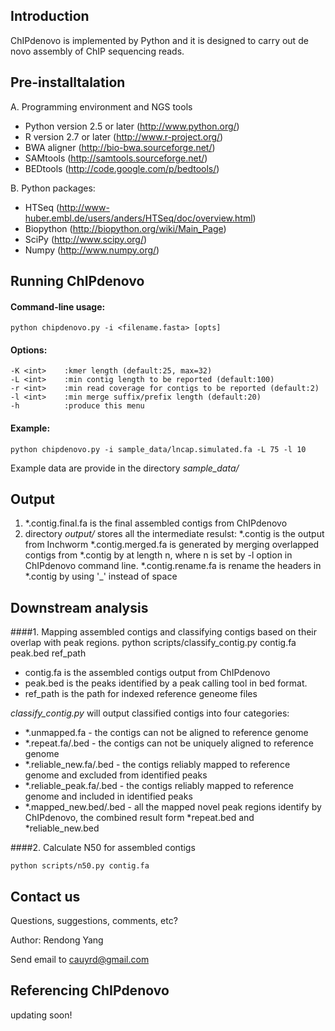 Introduction
------------
ChIPdenovo is implemented by Python and it is designed to carry out de novo assembly of ChIP sequencing reads.

Pre-installtalation
-------------------
A. Programming environment and NGS tools

* Python version 2.5 or later (http://www.python.org/)
* R version 2.7 or later (http://www.r-project.org/)
* BWA aligner (http://bio-bwa.sourceforge.net/)
* SAMtools (http://samtools.sourceforge.net/)
* BEDtools (http://code.google.com/p/bedtools/)

B. Python packages:

* HTSeq (http://www-huber.embl.de/users/anders/HTSeq/doc/overview.html)
* Biopython (http://biopython.org/wiki/Main_Page)
* SciPy (http://www.scipy.org/)
* Numpy (http://www.numpy.org/)

Running ChIPdenovo
------------------
#### Command-line usage:
    python chipdenovo.py -i <filename.fasta> [opts]
#### Options:
	-K <int>    :kmer length (default:25, max=32)
	-L <int>    :min contig length to be reported (default:100)
 	-r <int>    :min read coverage for contigs to be reported (default:2)
 	-l <int>    :min merge suffix/prefix length (default:20)
 	-h          :produce this menu
#### Example:
    python chipdenovo.py -i sample_data/lncap.simulated.fa -L 75 -l 10
Example data are provide in the directory *sample_data/*

Output
------
1. *.contig.final.fa is the final assembled contigs from ChIPdenovo
2.  directory *output/* stores all the intermediate resulst:
 *.contig is the output from Inchworm
 *.contig.merged.fa is generated by merging overlapped contigs from *.contig by at length n, where n is set by -l option in ChIPdenovo command line.
 *.contig.rename.fa is rename the headers in *.contig by using '_' instead of space

Downstream analysis
-------------------
####1. Mapping assembled contigs and classifying contigs based on their overlap with peak regions. 
    python scripts/classify_contig.py contig.fa peak.bed ref_path
    
* contig.fa is the assembled contigs output from ChIPdenovo
* peak.bed is the peaks identified by a peak calling tool in bed format.
* ref_path is the path for indexed reference geneome files

*classify_contig.py* will output classified contigs into four categories:

* *.unmapped.fa - the contigs can not be aligned to reference genome
* *.repeat.fa/.bed - the contigs can not be uniquely aligned to reference genome
* *.reliable_new.fa/.bed - the contigs reliably mapped to reference genome and excluded from identified peaks
* *.reliable_peak.fa/.bed - the contigs reliably mapped to reference genome and included in identified peaks
* *.mapped_new.bed/.bed - all the mapped novel peak regions identify by ChIPdenovo, the combined result form *repeat.bed and *reliable_new.bed

####2. Calculate N50 for assembled contigs

    python scripts/n50.py contig.fa

Contact us
----------
Questions, suggestions, comments, etc?

Author: Rendong Yang

Send email to cauyrd@gmail.com

Referencing ChIPdenovo
----------------------
updating soon!
